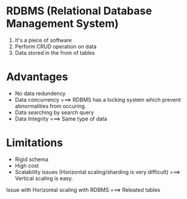 # RDBMS (Relational Database Management System)

1. It's a piece of software
2. Perform CRUD operation on data
3. Data stored in the from of tables

# Advantages

- No data redundency
- Data concurrency ===> RDBMS has a locking system which prevent abnormalities from occuring.
- Data searching by search query
- Data Integrity ===> Same type of data

# Limitations

- Rigid schema
- High cost
- Scalability issues (Horizontal scaling/sharding is very difficult) ===> Vertical scaling is easy.

Issue with Horizontal scaling with RDBMS ===> Releated tables
